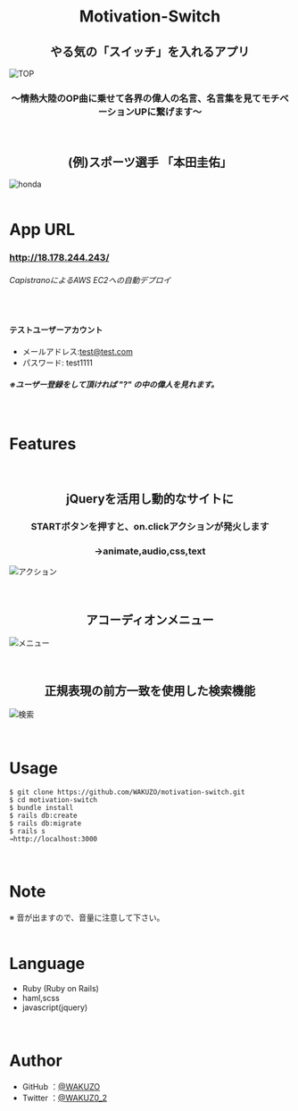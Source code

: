 <h1 align="center">Motivation-Switch</h1>

<h2 align="center">やる気の「スイッチ」を入れるアプリ</h2>

![TOP](https://gyazo.com/b4ce55ad2e1c11b17b62a56c4a5825c0/raw)

<h3 align="center">〜情熱大陸のOP曲に乗せて各界の偉人の名言、名言集を見てモチベーションUPに繋げます〜</h3>
<br>

<h2 align="center">(例)スポーツ選手 「本田圭佑」</h2>

![honda](https://gyazo.com/5cb1aed54b688e0f521a8f0726618b9a/raw)
<br>
<br>

# App URL

### http://18.178.244.243/  

###### CapistranoによるAWS EC2への自動デプロイ

<br>

#### テストユーザーアカウント
  - メールアドレス:test@test.com
  - パスワード: test1111
##### ※ユーザー登録をして頂ければ "?" の中の偉人を見れます。  
<br>

# Features
<br>

<h2 align="center">jQueryを活用し動的なサイトに</h2>
<h3 align="center">STARTボタンを押すと、on.clickアクションが発火します</h3>
<h3 align="center">→animate,audio,css,text</h3>

![アクション](https://gyazo.com/e43c740fc1e92b8b546cf69cd28f36be/raw)

<br>

<h2 align="center">アコーディオンメニュー</h2>

![メニュー](https://gyazo.com/afd15719da9864753604acc9f3f2e9dc/raw)

<br>

<h2 align="center">正規表現の前方一致を使用した検索機能</h2>

![検索](https://gyazo.com/bf6e668b92bcb365a62a6cb23a6d3c70/raw)

<br>

# Usage

```
$ git clone https://github.com/WAKUZO/motivation-switch.git
$ cd motivation-switch
$ bundle install
$ rails db:create
$ rails db:migrate
$ rails s
→http://localhost:3000
```  
<br>

# Note

※ 音が出ますので、音量に注意して下さい。
<br>
<br>

# Language

- Ruby (Ruby on Rails)
- haml,scss
- javascript(jquery)  
<br>

# Author

- GitHub
  ：<a href="https://github.com/WAKUZO?tab=repositories">@WAKUZO</a>
- Twitter
  ：<a href="https://twitter.com/WAKUZ0_2">@WAKUZ0_2</a>
